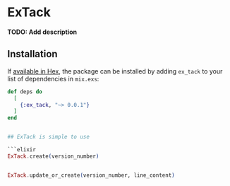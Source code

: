 # ExTack

**TODO: Add description**

## Installation

If [available in Hex](https://hex.pm/docs/publish), the package can be installed
by adding `ex_tack` to your list of dependencies in `mix.exs`:

```elixir
def deps do
  [
    {:ex_tack, "~> 0.0.1"}
  ]
end


## ExTack is simple to use

```elixir
ExTack.create(version_number)


ExTack.update_or_create(version_number, line_content)

